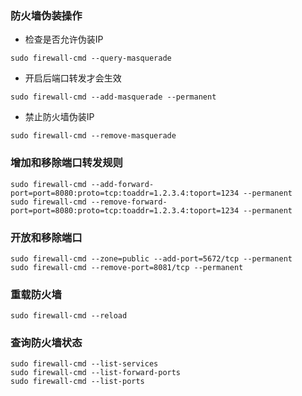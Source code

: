 ### 防火墙伪装操作
* 检查是否允许伪装IP

``` shell
sudo firewall-cmd --query-masquerade
```

* 开启后端口转发才会生效

``` shell
sudo firewall-cmd --add-masquerade --permanent
```
* 禁止防火墙伪装IP

``` shell
sudo firewall-cmd --remove-masquerade
```

### 增加和移除端口转发规则

``` shell
sudo firewall-cmd --add-forward-port=port=8080:proto=tcp:toaddr=1.2.3.4:toport=1234 --permanent
sudo firewall-cmd --remove-forward-port=port=8080:proto=tcp:toaddr=1.2.3.4:toport=1234 --permanent
```

### 开放和移除端口

``` shell
sudo firewall-cmd --zone=public --add-port=5672/tcp --permanent
sudo firewall-cmd --remove-port=8081/tcp --permanent
```

### 重载防火墙

``` shell
sudo firewall-cmd --reload
```

### 查询防火墙状态

``` shell
sudo firewall-cmd --list-services
sudo firewall-cmd --list-forward-ports
sudo firewall-cmd --list-ports
```

